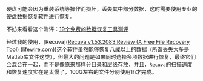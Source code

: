 硬盘可能会因为重装系统等操作而损坏，丢失其中部分数据，这时需要使用专业的硬盘数据恢复软件进行恢复。

不妨来看看这个测评：[19个免费的数据恢复工具测评](https://www.lifewire.com/free-data-recovery-software-tools-2622893)

经过我的使用，[Recuva]([Recuva v1.53.2083 Review (A Free File Recovery Tool) (lifewire.com)](https://www.lifewire.com/recuva-review-2622892))这个软件虽然能够恢复八成以上的数据（所谓丢失大多是Matlab库文件这类），但最大的问题是如果同时选择多项数据进行恢复，最终它们会混合在一起，而不是像原来那样分目录和层级存放，并且，`Recuva`的扫描速度和恢复速度实在是太慢了，100G左右的文件分别使用1h才完成。